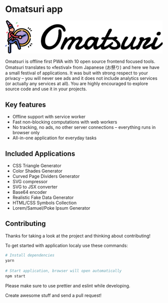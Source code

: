 # Omatsuri app

![Logo](./src/assets/logo-text.svg)

Omatsuri is offline first PWA with 10 open source frontend focused tools. Omatsuri translates to «festival» from Japanese (お祭り) and here we have a small festival of applications. It was buit with strong respect to your privacy – you will never see ads and it does not include analytics services (or actually any services at all). You are highly encouraged to explore source code and use it in your projects.

## Key features

- Offline support with service worker
- Fast non-blocking computations with web workers
- No tracking, no ads, no other server connections – everything runs in browser only
- All-in-one application for everyday tasks

## Included Applications

- CSS Triangle Generator
- Color Shades Generator
- Curved Page Dividers Generator
- SVG compressor
- SVG to JSX converter
- Base64 encoder
- Realistic Fake Data Generator
- HTML/CSS Symbols Collection
- Lorem/Samuel/Poke Ipsum Generator

## Contributing

Thanks for taking a look at the project and thinking about contributing!

To get started with application localy use these commands:

```sh
# Install dependencies
yarn

# Start application, browser will open automatically
npm start
```

Please make sure to use prettier and eslint while developing.

Create awesome stuff and send a pull request!
